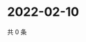 # 2022-02-10

共 0 条

<!-- BEGIN WEIBO -->
<!-- 最后更新时间 Thu Feb 10 2022 19:07:29 GMT+0800 (China Standard Time) -->

<!-- END WEIBO -->
